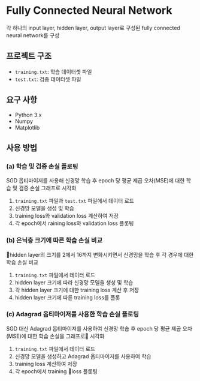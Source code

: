 # Fully Connected Neural Network

각 하나의 input layer, hidden layer, output layer로 구성된 fully connected neural network를 구성

## 프로젝트 구조
- `training.txt`: 학습 데이터셋 파일
- `test.txt`: 검증 데이터셋 파일

## 요구 사항
- Python 3.x
- Numpy
- Matplotlib

## 사용 방법

### (a) 학습 및 검증 손실 플로팅

SGD 옵티마이저를 사용해 신경망 학습 후 epoch 당 평균 제곱 오차(MSE)에 대한 학습 및 검증 손실 그래프로 시각화

1. `training.txt` 파일과 `test.txt` 파일에서 데이터 로드
2. 신경망 모델을 생성 및 학습
3. training loss와 validation loss 계산하여 저장
4. 각 epoch에서 raining loss와 validation loss 플롯팅

### (b) 은닉층 크기에 따른 학습 손실 비교

hidden layer의 크기를 2에서 16까지 변화시키면서 신경망을 학습 후 각 경우에 대한 학습 손실 비교

1. `training.txt` 파일에서 데이터 로드
2. hidden layer 크기에 따라 신경망 모델을 생성 및 학습
3. 각 hidden layer 크기에 대한 training loss 계산 후 저장
4. hidden layer 크기에 따른 training loss를 플롯

### (c) Adagrad 옵티마이저를 사용한 학습 손실 플로팅

SGD 대신 Adagrad 옵티마이저를 사용하여 신경망 학습 후 epoch 당 평균 제곱 오차(MSE)에 대한 학습 손실을 그래프로 시각화

1. `training.txt` 파일에서 데이터 로드
2. 신경망 모델을 생성하고 Adagrad 옵티마이저를 사용하여 학습
3. training loss 계산하여 저장
4. 각 epoch에서 training loss 플롯팅
